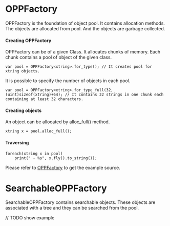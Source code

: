 OPPFactory
==========
OPPFactory is the foundation of object pool. It contains allocation methods. The objects are allocated from pool. And the objects are garbage collected. 

#### Creating OPPFactory

OPPFactory can be of a given Class. It allocates chunks of memory. Each chunk contains a pool of object of the given class.

```vala
var pool = OPPFactory<xtring>.for_type(); // It creates pool for xtring objects.
```

It is possible to specify the number of objects in each pool.

```vala
var pool = OPPFactory<xtring>.for_type_full(32, (uint)sizeof(xtring)+64); // It contains 32 strings in one chunk each containing at least 32 characters.
```

#### Creating objects

An object can be allocated by alloc_full() method.

```vala
xtring x = pool.alloc_full();
```

#### Traversing

```vala
foreach(xtring x in pool)
	print(" - %s", x.fly().to_string());
```

Please refer to [OPPFactory](../example/collection_example/oppfactory_example/vsrc/OPPFactoryExample.vala) to get the example source.

SearchableOPPFactory
====================

SearchableOPPFactory contains searchable objects. These objects are associated with a tree and they can be searched from the pool.

// TODO show example




